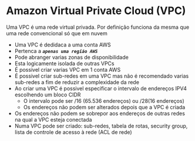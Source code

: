 # **Amazon Virtual Private Cloud (VPC)**

Uma VPC é uma rede virtual privada. Por definição funciona da mesma que uma rede convencional só que em nuvem

- Uma VPC é dedidaca a uma conta AWS
- Pertenca a **_`apenas uma região AWS`_**
- Pode abranger varias zonas de disponibilidade
- Esta logicamente isolada de outras VPCs
- É possivel criar varias VPC em 1 conta AWS
- É possivel criar sub-redes em uma VPC mas não é recomendado varias sub-redes a fim de reduzir a complexidade da rede
- Ao criar uma VPC é possivel especificar o intervalo de endereços IPV4 escolhendo um bloco CIDR
  - O intervalo pode ser /16 (65.536 endereços) ou /28(16 endereços)
  - Os endereços não podem ser alterados depois que a VPC é criada
- Os endereços não podem se sobrepor aos endereços de outras redes na qual a VPC esteja conectada
- Numa VPC pode ser criado: sub-redes, tabela de rotas, security group, lista de controle de acesso à rede (ACL de rede)
